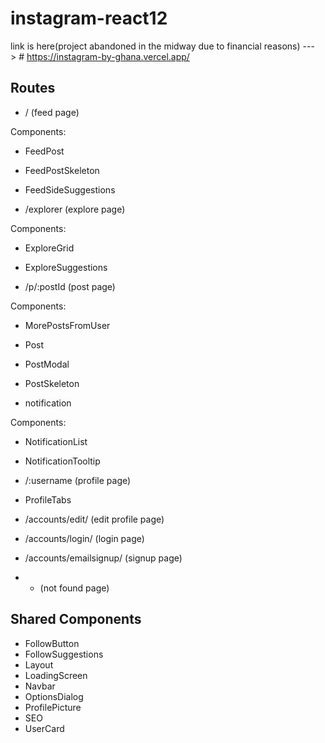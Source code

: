 # instagram-react12
  link is here(project abandoned in the midway due to financial reasons) ---> # https://instagram-by-ghana.vercel.app/
## Routes

- / (feed page)

Components:

- FeedPost
- FeedPostSkeleton
- FeedSideSuggestions

- /explorer (explore page)

Components:

- ExploreGrid
- ExploreSuggestions

- /p/:postId (post page)

Components:

- MorePostsFromUser
- Post
- PostModal
- PostSkeleton

- notification

Components:

- NotificationList
- NotificationTooltip

- /:username (profile page)

- ProfileTabs

- /accounts/edit/ (edit profile page)

- /accounts/login/ (login page)

- /accounts/emailsignup/ (signup page)

- * (not found page)

## Shared Components

- FollowButton
- FollowSuggestions
- Layout
- LoadingScreen
- Navbar
- OptionsDialog
- ProfilePicture
- SEO
- UserCard
